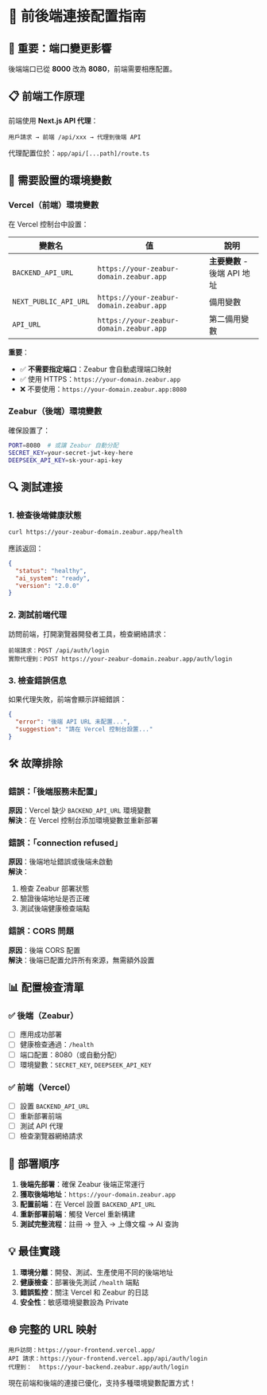 # 🔗 前後端連接配置指南

## 🚨 重要：端口變更影響

後端端口已從 **8000** 改為 **8080**，前端需要相應配置。

## 📋 前端工作原理

前端使用 **Next.js API 代理**：
```
用戶請求 → 前端 /api/xxx → 代理到後端 API
```

代理配置位於：`app/api/[...path]/route.ts`

## 🔧 需要設置的環境變數

### Vercel（前端）環境變數

在 Vercel 控制台中設置：

| 變數名 | 值 | 說明 |
|--------|----|----|
| `BACKEND_API_URL` | `https://your-zeabur-domain.zeabur.app` | **主要變數** - 後端 API 地址 |
| `NEXT_PUBLIC_API_URL` | `https://your-zeabur-domain.zeabur.app` | 備用變數 |
| `API_URL` | `https://your-zeabur-domain.zeabur.app` | 第二備用變數 |

**重要**：
- ✅ **不需要指定端口**：Zeabur 會自動處理端口映射
- ✅ 使用 HTTPS：`https://your-domain.zeabur.app`
- ❌ 不要使用：`https://your-domain.zeabur.app:8080`

### Zeabur（後端）環境變數

確保設置了：
```bash
PORT=8080  # 或讓 Zeabur 自動分配
SECRET_KEY=your-secret-jwt-key-here
DEEPSEEK_API_KEY=sk-your-api-key
```

## 🔍 測試連接

### 1. 檢查後端健康狀態
```bash
curl https://your-zeabur-domain.zeabur.app/health
```

應該返回：
```json
{
  "status": "healthy",
  "ai_system": "ready",
  "version": "2.0.0"
}
```

### 2. 測試前端代理
訪問前端，打開瀏覽器開發者工具，檢查網絡請求：
```
前端請求：POST /api/auth/login
實際代理到：POST https://your-zeabur-domain.zeabur.app/auth/login
```

### 3. 檢查錯誤信息
如果代理失敗，前端會顯示詳細錯誤：
```json
{
  "error": "後端 API URL 未配置...",
  "suggestion": "請在 Vercel 控制台設置..."
}
```

## 🛠️ 故障排除

### 錯誤：「後端服務未配置」
**原因**：Vercel 缺少 `BACKEND_API_URL` 環境變數  
**解決**：在 Vercel 控制台添加環境變數並重新部署

### 錯誤：「connection refused」
**原因**：後端地址錯誤或後端未啟動  
**解決**：
1. 檢查 Zeabur 部署狀態
2. 驗證後端地址是否正確
3. 測試後端健康檢查端點

### 錯誤：CORS 問題
**原因**：後端 CORS 配置  
**解決**：後端已配置允許所有來源，無需額外設置

## 📊 配置檢查清單

### ✅ 後端（Zeabur）
- [ ] 應用成功部署
- [ ] 健康檢查通過：`/health`
- [ ] 端口配置：8080（或自動分配）
- [ ] 環境變數：`SECRET_KEY`, `DEEPSEEK_API_KEY`

### ✅ 前端（Vercel）
- [ ] 設置 `BACKEND_API_URL`
- [ ] 重新部署前端
- [ ] 測試 API 代理
- [ ] 檢查瀏覽器網絡請求

## 🔄 部署順序

1. **後端先部署**：確保 Zeabur 後端正常運行
2. **獲取後端地址**：`https://your-domain.zeabur.app`
3. **配置前端**：在 Vercel 設置 `BACKEND_API_URL`
4. **重新部署前端**：觸發 Vercel 重新構建
5. **測試完整流程**：註冊 → 登入 → 上傳文檔 → AI 查詢

## 💡 最佳實踐

1. **環境分離**：開發、測試、生產使用不同的後端地址
2. **健康檢查**：部署後先測試 `/health` 端點
3. **錯誤監控**：關注 Vercel 和 Zeabur 的日誌
4. **安全性**：敏感環境變數設為 Private

## 🌐 完整的 URL 映射

```
用戶訪問：https://your-frontend.vercel.app/
API 請求：https://your-frontend.vercel.app/api/auth/login
代理到：  https://your-backend.zeabur.app/auth/login
```

現在前端和後端的連接已優化，支持多種環境變數配置方式！ 
